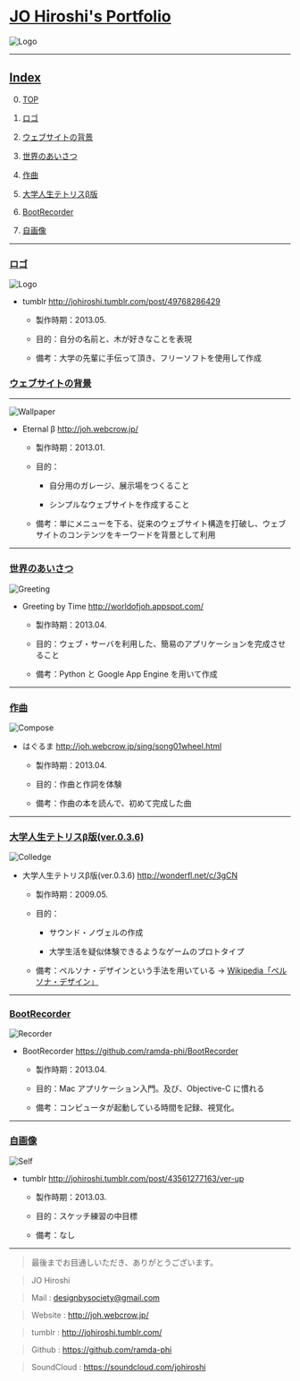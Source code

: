 # [JO Hiroshi's Portfolio](id:toTop)

![Logo]

---

## [Index](id:toIndex)

0. [TOP](#toTop)

1. [ロゴ](#toLogo)

2. [ウェブサイトの背景](#toBG)

3. [世界のあいさつ](#toGreeting)

4. [作曲](#toCompose)

5. [大学人生テトリスβ版](#toColledge)

6. [BootRecorder](#toRecorder)

7. [自画像](#toSelf)

<!--0. TOP

1. ロゴ

2. ウェブサイトの背景

3. 世界のあいさつ

4. 作曲

5. 大学人生テトリスβ版

5. 自画像
-->

---

### [ロゴ](id:toLogo)

![Logo]


* tumblr <http://johiroshi.tumblr.com/post/49768286429>

	* 製作時期：2013.05.
	
	* 目的：自分の名前と、木が好きなことを表現
	
	* 備考：大学の先輩に手伝って頂き、フリーソフトを使用して作成

<!--*[Indexに戻る](#toIndex)*-->

### [ウェブサイトの背景](id:toBG)

---

![Wallpaper]

* Eternal β <http://joh.webcrow.jp/>

	* 製作時期：2013.01.
	
	* 目的：
		* 自分用のガレージ、展示場をつくること
		
		* シンプルなウェブサイトを作成すること
	
	
	* 備考：単にメニューを下る、従来のウェブサイト構造を打破し、ウェブサイトのコンテンツをキーワードを背景として利用

<!--*[Indexに戻る](#toIndex)*-->

---

### [世界のあいさつ](id:toGreeting)

![Greeting]

* Greeting by Time <http://worldofjoh.appspot.com/>

	* 製作時期：2013.04.
	
	* 目的：ウェブ・サーバを利用した、簡易のアプリケーションを完成させること
	
	* 備考：Python と Google App Engine を用いて作成

<!--*[Indexに戻る](#toIndex)*-->

---

### [作曲](id:toCompose)

![Compose]

* はぐるま <http://joh.webcrow.jp/sing/song01wheel.html>

	* 製作時期：2013.04.
	
	* 目的：作曲と作詞を体験
	
	* 備考：作曲の本を読んで、初めて完成した曲

<!--*[Indexに戻る](#toIndex)*-->

---

### [大学人生テトリスβ版(ver.0.3.6)](id:toColledge)

![Colledge]

* 大学人生テトリスβ版(ver.0.3.6) <http://wonderfl.net/c/3gCN>

	* 製作時期：2009.05.
	
	* 目的：
		* サウンド・ノヴェルの作成
		
		* 大学生活を疑似体験できるようなゲームのプロトタイプ
	
	* 備考：ペルソナ・デザインという手法を用いている -> [Wikipedia「ペルソナ・デザイン」](http://ja.wikipedia.org/wiki/%E3%83%9A%E3%83%AB%E3%82%BD%E3%83%8A%E3%83%87%E3%82%B6%E3%82%A4%E3%83%B3)

<!--*[Indexに戻る](#toIndex)*-->

---

### [BootRecorder](id:toRecorder)

![Recorder]

* BootRecorder <https://github.com/ramda-phi/BootRecorder>

	* 製作時期：2013.04.
	
	* 目的：Mac アプリケーション入門。及び、Objective-C に慣れる
	
	* 備考：コンピュータが起動している時間を記録、視覚化。

<!--*[Indexに戻る](#toIndex)*-->

---

### [自画像](id:toSelf)

![Self]

* tumblr <http://johiroshi.tumblr.com/post/43561277163/ver-up>

	* 製作時期：2013.03.
	
	* 目的：スケッチ練習の中目標
	
	* 備考：なし

<!--*[Indexに戻る](#toIndex)*-->

---

> 最後までお目通しいただき、ありがとうございます。

> JO Hiroshi

> Mail : <designbysociety@gmail.com>

> Website : <http://joh.webcrow.jp/>

> tumblr : <http://johiroshi.tumblr.com/>

> Github : <https://github.com/ramda-phi>

> SoundCloud : <https://soundcloud.com/johiroshi>

<!--[トップページへ戻る](#toTop)-->

[Self]: self.jpg
[Logo]: myLogox320.jpg
[Compose]: compose.png
[Recorder]: bootRecorder.png
[Colledge]: colledge.png
[Greeting]: greeting.png
[Wallpaper]: wallpaperx1024.png